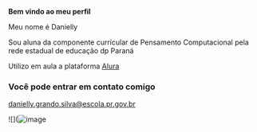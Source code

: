 **Bem vindo ao meu perfil**

Meu nome é Danielly

Sou aluna da componente currícular de Pensamento Computacional pela rede estadual de educação dp Paraná

Utilizo em aula a plataforma [Alura](https://www.alura.com.br) 

### Você pode entrar em contato comigo 

danielly.grando.silva@escola.pr.gov.br

![](![image](https://github.com/user-attachments/assets/cda19f66-4436-456c-a8aa-3e062aba9af0)
